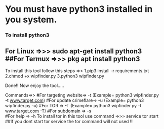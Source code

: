 # You must have python3 installed in you system.
### To install python3
## For Linux =>>> sudo apt-get install python3   ##For Termux =>>> pkg apt install python3


To install this tool follow this steps =>> 1.pip3 install -r requirements.txt
                                           2.chmod +x wipfinder.py
                                           3.python3 wipfinder.py

Done!! Now enjoy the tool.....

Commands=>> 
            #For targeting website=> -t   (Example= python3 wipfinder.py -t www.target.com)
            #For update crimeflare=> -u   (Example= python3 wipfinder.py -u)
            #For TOR              => -T   (Example= python3 wipfinder.py -t www.target.com -T)
            #For subdomain        => -s   
            #For help             => -h 
To install tor in this tool use command =>>>   service tor start  
##If you dont start tor service the tor command will not used !! 
